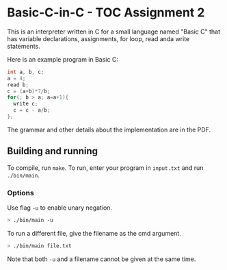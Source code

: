 # Basic-C-in-C - TOC Assignment 2

This is an interpreter written in C for a small language named "Basic C" that has variable declarations, assignments, for loop, read anda write statements.

Here is an example program in Basic C:

```c
int a, b, c;
a = 4;
read b;
c = (a+b)*7/b;
for(; b > a; a=a+1){
  write c;
  c = c - a/b;
};
```

The grammar and other details about the implementation are in the PDF.

## Building and running

To compile, run `make`.
To run, enter your program in `input.txt` and run `./bin/main`.

### Options

Use flag `-u` to enable unary negation.

```bash
> ./bin/main -u
```

To run a different file, give the filename as the cmd argument.

```bash
> ./bin/main file.txt
```

Note that both `-u` and a filename cannot be given at the same time.
